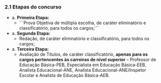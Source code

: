 <h3>2.1 Etapas do concurso</h3>

<ul>

  <li>a. <strong>Primeira Etapa:</strong>
    <ul>
        <li>
            ```Prova Objetiva de múltipla escolha, de caráter eliminatório e classificatório, para todos os cargos;```
        </li>
    </ul>
  </li>

  <li>a. <strong>Segunda Etapa:</strong>
    <ul>
        <li>
            Redação, de caráter eliminatório e classificatório, para todos os cargos;
        </li>
    </ul>
  </li>

  <li>a. <strong>Terceira Etapa:</strong>
    <ul>
        <li>
            Avaliação de Títulos, de caráter classificatório, <strong>apenas para os cargos
            pertencentes às carreiras de nível superior</strong> – Professor de Educação Básica-PEB, Especialista em
            Educação Básica-EEB, Analista Educacional-ANE, Analista Educacional-ANE/Inspetor Escolar e
            Analista de Educação Básica-AEB.
        </li>
    </ul>
  </li>

<ul>


